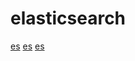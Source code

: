 # elasticsearch

[es](https://blog.csdn.net/weixin_33806300/article/details/89566183)
[es](https://segmentfault.com/a/1190000020286235)
[es](https://blog.csdn.net/cxu123321/article/details/90339552)
